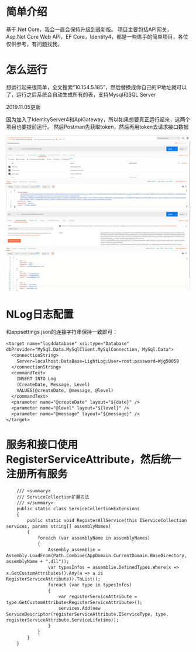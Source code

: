 # 简单介绍
基于.Net Core，我会一直会保持升级到最新版。
项目主要包括API网关，Asp.Net Core Web API，EF Core，Identity4，都是一些练手的简单项目，各位仅供参考，有问题找我。

# 怎么运行
想运行起来很简单，全文搜索“10.154.5.185”，然后替换成你自己的IP地址就可以了，运行之后系统会自动生成所有的表，支持Mysql和SQL Server

2019.11.05更新

因为加入了IdentityServer4和ApiGateway，所以如果想要真正运行起来，这两个项目也要提前运行。
然后Postman先获取token，然后再用token去请求接口数据

![](https://github.com/IMJacky/picturestore/blob/master/%E4%BC%81%E4%B8%9A%E5%BE%AE%E4%BF%A1%E6%88%AA%E5%9B%BE_15730038295612.png)
![](https://github.com/IMJacky/picturestore/blob/master/%E4%BC%81%E4%B8%9A%E5%BE%AE%E4%BF%A1%E6%88%AA%E5%9B%BE_15730038472866.png)

# NLog日志配置
和appsettings.json的连接字符串保持一致即可：
```
<target name="log4database" xsi:type="Database" dbProvider="MySql.Data.MySqlClient.MySqlConnection, MySql.Data">
  <connectionString>
	Server=localhost;DataBase=LightLog;User=root;password=Wjg50058
  </connectionString>
  <commandText>
	INSERT INTO Log
	(CreateDate, Message, Level) 
	VALUES(@createDate, @message, @level)
  </commandText>
  <parameter name="@createDate" layout="${date}" />
  <parameter name="@level" layout="${level}" />
  <parameter name="@message" layout="${message}" />
</target>
```
# 服务和接口使用RegisterServiceAttribute，然后统一注册所有服务
```
    /// <summary>
    /// ServiceCollection扩展方法
    /// </summary>
    public static class ServiceCollectionExtensions
    {
        public static void RegisterAllService(this IServiceCollection services, params string[] assemblyNames)
        {
            foreach (var assemblyName in assemblyNames)
            {
                Assembly assemblie = Assembly.LoadFrom(Path.Combine(AppDomain.CurrentDomain.BaseDirectory, assemblyName + ".dll"));
                var typesInfos = assemblie.DefinedTypes.Where(x => x.GetCustomAttributes().Any(a => a is RegisterServiceAttribute)).ToList();
                foreach (var type in typesInfos)
                {
                    var registerServiceAttribute = type.GetCustomAttribute<RegisterServiceAttribute>();
                    services.Add(new ServiceDescriptor(registerServiceAttribute.IServiceType, type, registerServiceAttribute.ServiceLifetime));
                }
            }
        }
    }
```
